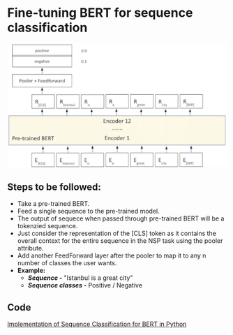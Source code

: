# Fine-tuning BERT for sequence classification

![BERT for sequence classification](images/seq_classification_bert.png)

## Steps to be followed:

- Take a pre-trained BERT.
- Feed a single sequence to the pre-trained model.
- The output of sequece when passed through pre-trained BERT will be a tokenzied sequence.
- Just consider the representation of the [CLS] token as it contains the overall context for the entire sequence in the NSP task using the pooler attribute.
- Add another FeedForward layer after the pooler to map it to any n number of  classes the user wants.
- **Example:**
    - ***Sequence -*** "Istanbul is a great city"
    - ***Sequence classes -*** Positive / Negative

## Code

[Implementation of Sequence Classification for BERT in Python](bert_seq_classification.ipynb)